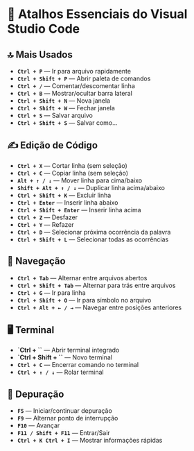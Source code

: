 # 🧠 Atalhos Essenciais do Visual Studio Code

## 🔝 Mais Usados

- **`Ctrl + P`** — Ir para arquivo rapidamente  
- **`Ctrl + Shift + P`** — Abrir paleta de comandos  
- **`Ctrl + /`** — Comentar/descomentar linha  
- **`Ctrl + B`** — Mostrar/ocultar barra lateral  
- **`Ctrl + Shift + N`** — Nova janela  
- **`Ctrl + Shift + W`** — Fechar janela  
- **`Ctrl + S`** — Salvar arquivo  
- **`Ctrl + Shift + S`** — Salvar como...

## ✍️ Edição de Código

- **`Ctrl + X`** — Cortar linha (sem seleção)  
- **`Ctrl + C`** — Copiar linha (sem seleção)  
- **`Alt + ↑ / ↓`** — Mover linha para cima/baixo  
- **`Shift + Alt + ↑ / ↓`** — Duplicar linha acima/abaixo  
- **`Ctrl + Shift + K`** — Excluir linha  
- **`Ctrl + Enter`** — Inserir linha abaixo  
- **`Ctrl + Shift + Enter`** — Inserir linha acima  
- **`Ctrl + Z`** — Desfazer  
- **`Ctrl + Y`** — Refazer  
- **`Ctrl + D`** — Selecionar próxima ocorrência da palavra  
- **`Ctrl + Shift + L`** — Selecionar todas as ocorrências
## 🧭 Navegação

- **`Ctrl + Tab`** — Alternar entre arquivos abertos  
- **`Ctrl + Shift + Tab`** — Alternar para trás entre arquivos  
- **`Ctrl + G`** — Ir para linha  
- **`Ctrl + Shift + O`** — Ir para símbolo no arquivo  
- **`Ctrl + Alt + ← / →`** — Navegar entre posições anteriores

## 🖥️ Terminal

- **`Ctrl + \``** — Abrir terminal integrado  
- **`Ctrl + Shift + \``** — Novo terminal  
- **`Ctrl + C`** — Encerrar comando no terminal  
- **`Ctrl + ↑ / ↓`** — Rolar terminal

## 🐞 Depuração

- **`F5`** — Iniciar/continuar depuração  
- **`F9`** — Alternar ponto de interrupção  
- **`F10`** — Avançar  
- **`F11 / Shift + F11`** — Entrar/Sair  
- **`Ctrl + K Ctrl + I`** — Mostrar informações rápidas
